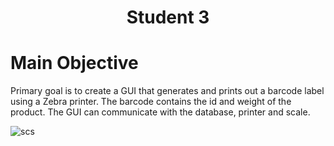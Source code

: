 <h1 align="center">Student 3</h1>

# Main Objective
Primary goal is to create a GUI that generates and prints out a barcode label using a Zebra printer. 
The barcode contains the id and weight of the product.
The GUI can communicate with the database, printer and scale.

![scs](https://github.com/Githendra23/School-Project-E-commerce/assets/51377697/7d1b589f-cc3f-4018-b6b0-4a2560ca920d)
